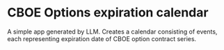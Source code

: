 # CBOE Options expiration calendar

A simple app generated by LLM. Creates a calendar consisting of events, each representing expiration date of CBOE option contract series.